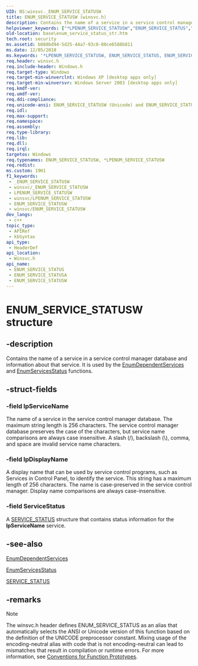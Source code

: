 ```yaml
---
UID: NS:winsvc._ENUM_SERVICE_STATUSW
title: ENUM_SERVICE_STATUSW (winsvc.h)
description: Contains the name of a service in a service control manager database and information about that service. It is used by the EnumDependentServices and EnumServicesStatus functions. (Unicode)
helpviewer_keywords: ["*LPENUM_SERVICE_STATUSW","ENUM_SERVICE_STATUS","ENUM_SERVICE_STATUS structure","ENUM_SERVICE_STATUSA","ENUM_SERVICE_STATUSW","LPENUM_SERVICE_STATUS","LPENUM_SERVICE_STATUS structure pointer","_win32_enum_service_status_str","base.enum_service_status_str","winsvc/ENUM_SERVICE_STATUS","winsvc/ENUM_SERVICE_STATUSA","winsvc/ENUM_SERVICE_STATUSW","winsvc/LPENUM_SERVICE_STATUS"]
old-location: base\enum_service_status_str.htm
tech.root: security
ms.assetid: b088bd94-5d25-44a7-93c0-80ce6588b811
ms.date: 12/05/2018
ms.keywords: '*LPENUM_SERVICE_STATUSW, ENUM_SERVICE_STATUS, ENUM_SERVICE_STATUS structure, ENUM_SERVICE_STATUSA, ENUM_SERVICE_STATUSW, LPENUM_SERVICE_STATUS, LPENUM_SERVICE_STATUS structure pointer, _win32_enum_service_status_str, base.enum_service_status_str, winsvc/ENUM_SERVICE_STATUS, winsvc/ENUM_SERVICE_STATUSA, winsvc/ENUM_SERVICE_STATUSW, winsvc/LPENUM_SERVICE_STATUS'
req.header: winsvc.h
req.include-header: Windows.h
req.target-type: Windows
req.target-min-winverclnt: Windows XP [desktop apps only]
req.target-min-winversvr: Windows Server 2003 [desktop apps only]
req.kmdf-ver: 
req.umdf-ver: 
req.ddi-compliance: 
req.unicode-ansi: ENUM_SERVICE_STATUSW (Unicode) and ENUM_SERVICE_STATUSA (ANSI)
req.idl: 
req.max-support: 
req.namespace: 
req.assembly: 
req.type-library: 
req.lib: 
req.dll: 
req.irql: 
targetos: Windows
req.typenames: ENUM_SERVICE_STATUSW, *LPENUM_SERVICE_STATUSW
req.redist: 
ms.custom: 19H1
f1_keywords:
 - _ENUM_SERVICE_STATUSW
 - winsvc/_ENUM_SERVICE_STATUSW
 - LPENUM_SERVICE_STATUSW
 - winsvc/LPENUM_SERVICE_STATUSW
 - ENUM_SERVICE_STATUSW
 - winsvc/ENUM_SERVICE_STATUSW
dev_langs:
 - c++
topic_type:
 - APIRef
 - kbSyntax
api_type:
 - HeaderDef
api_location:
 - Winsvc.h
api_name:
 - ENUM_SERVICE_STATUS
 - ENUM_SERVICE_STATUSA
 - ENUM_SERVICE_STATUSW
---
```


# ENUM_SERVICE_STATUSW structure


## -description

Contains the name of a service in a service control manager database and information about that service. It is used by the 
<a href="/windows/desktop/api/winsvc/nf-winsvc-enumdependentservicesa">EnumDependentServices</a> and 
<a href="/windows/desktop/api/winsvc/nf-winsvc-enumservicesstatusa">EnumServicesStatus</a> functions.

## -struct-fields

### -field lpServiceName

The name of a service in the service control manager database. The maximum string length is 256 characters. The service control manager database preserves the case of the characters, but service name comparisons are always case insensitive. A slash (/), backslash (\\), comma, and space are invalid service name characters.

### -field lpDisplayName

A display name that can be used by service control programs, such as Services in Control Panel, to identify the service. This string has a maximum length of 256 characters. The name is case-preserved in the service control manager. Display name comparisons are always case-insensitive.

### -field ServiceStatus

A 
<a href="/windows/desktop/api/winsvc/ns-winsvc-service_status">SERVICE_STATUS</a> structure that contains status information for the <b>lpServiceName</b> service.

## -see-also

<a href="/windows/desktop/api/winsvc/nf-winsvc-enumdependentservicesa">EnumDependentServices</a>



<a href="/windows/desktop/api/winsvc/nf-winsvc-enumservicesstatusa">EnumServicesStatus</a>



<a href="/windows/desktop/api/winsvc/ns-winsvc-service_status">SERVICE_STATUS</a>

## -remarks

> [!NOTE]
> The winsvc.h header defines ENUM_SERVICE_STATUS as an alias that automatically selects the ANSI or Unicode version of this function based on the definition of the UNICODE preprocessor constant. Mixing usage of the encoding-neutral alias with code that is not encoding-neutral can lead to mismatches that result in compilation or runtime errors. For more information, see [Conventions for Function Prototypes](/windows/win32/intl/conventions-for-function-prototypes).
